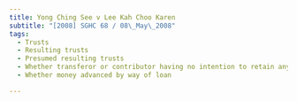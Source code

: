 ```yaml
---
title: Yong Ching See v Lee Kah Choo Karen 
subtitle: "[2008] SGHC 68 / 08\_May\_2008"
tags:
  - Trusts
  - Resulting trusts
  - Presumed resulting trusts
  - Whether transferor or contributor having no intention to retain any beneficial interest in property
  - Whether money advanced by way of loan

---
```


